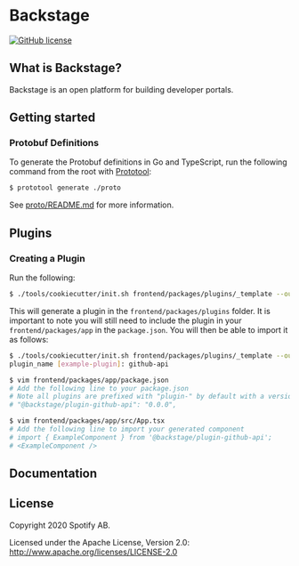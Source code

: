 # Backstage

[![GitHub license](https://img.shields.io/github/license/spotify/backstage.svg)](./LICENSE)

## What is Backstage?

Backstage is an open platform for building developer portals.

## Getting started

### Protobuf Definitions

To generate the Protobuf definitions in Go and TypeScript, run the following command from the root with [Prototool](https://github.com/uber/prototool):

```bash
$ prototool generate ./proto
```

See [proto/README.md](proto/README.md) for more information.

## Plugins

### Creating a Plugin

Run the following:

```bash
$ ./tools/cookiecutter/init.sh frontend/packages/plugins/_template --output-dir frontend/packages/plugins
```

This will generate a plugin in the `frontend/packages/plugins` folder. It is important to note you will still need to include the plugin in your `frontend/packages/app` in the `package.json`. You will then be able to import it as follows:

```bash
$ ./tools/cookiecutter/init.sh frontend/packages/plugins/_template --output-dir frontend/packages/plugins
plugin_name [example-plugin]: github-api

$ vim frontend/packages/app/package.json
# Add the following line to your package.json
# Note all plugins are prefixed with "plugin-" by default with a version number of "0.0.0"
# "@backstage/plugin-github-api": "0.0.0",

$ vim frontend/packages/app/src/App.tsx
# Add the following line to import your generated component
# import { ExampleComponent } from '@backstage/plugin-github-api';
# <ExampleComponent />
```

## Documentation

## License

Copyright 2020 Spotify AB.

Licensed under the Apache License, Version 2.0: http://www.apache.org/licenses/LICENSE-2.0

